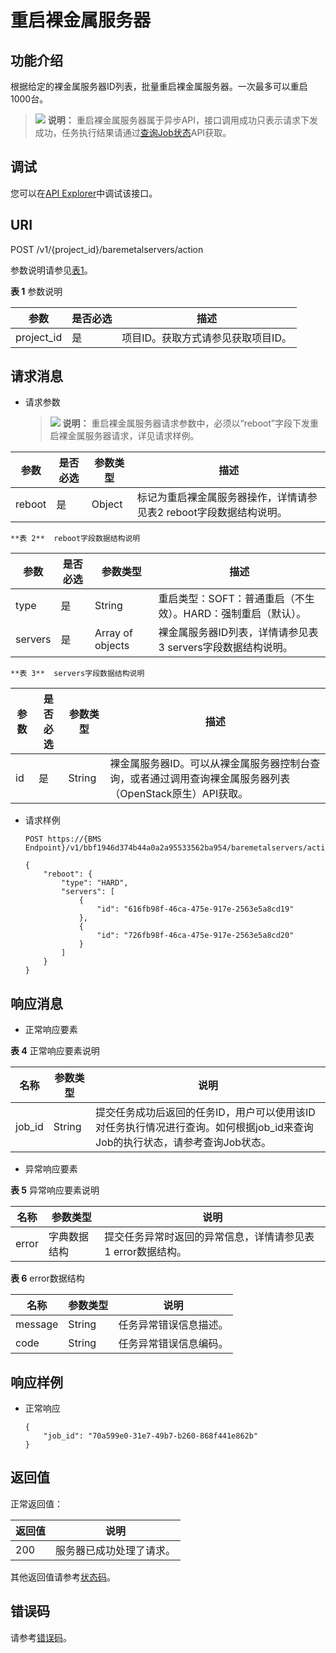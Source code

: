 # 重启裸金属服务器<a name="bms_api_0614"></a>

## 功能介绍<a name="section39601516"></a>

根据给定的裸金属服务器ID列表，批量重启裸金属服务器。一次最多可以重启1000台。

>![](public_sys-resources/icon-note.gif) **说明：** 
>重启裸金属服务器属于异步API，接口调用成功只表示请求下发成功，任务执行结果请通过[查询Job状态](查询Job状态.md)API获取。

## 调试<a name="section28095313113"></a>

您可以在[API Explorer](https://apiexplorer.developer.huaweicloud.com/apiexplorer/doc?product=BMS&api=BatchRebootBaremetalServers)中调试该接口。

## URI<a name="section20869327"></a>

POST /v1/\{project\_id\}/baremetalservers/action

参数说明请参见[表1](#table33008913)。

**表 1**  参数说明

|参数|是否必选|描述|
|--|--|--|
|project_id|是|项目ID。获取方式请参见获取项目ID。|


## 请求消息<a name="section53606218"></a>

-   请求参数

    >![](public_sys-resources/icon-note.gif) **说明：** 
    >重启裸金属服务器请求参数中，必须以“reboot”字段下发重启裸金属服务器请求，详见请求样例。

|参数|是否必选|参数类型|描述|
|--|--|--|--|
|reboot|是|Object|标记为重启裸金属服务器操作，详情请参见表2 reboot字段数据结构说明。|


    **表 2**  reboot字段数据结构说明

|参数|是否必选|参数类型|描述|
|--|--|--|--|
|type|是|String|重启类型：SOFT：普通重启（不生效）。HARD：强制重启（默认）。|
|servers|是|Array of objects|裸金属服务器ID列表，详情请参见表3 servers字段数据结构说明。|


    **表 3**  servers字段数据结构说明

|参数|是否必选|参数类型|描述|
|--|--|--|--|
|id|是|String|裸金属服务器ID。可以从裸金属服务器控制台查询，或者通过调用查询裸金属服务器列表（OpenStack原生）API获取。|


-   请求样例

    ```
    POST https://{BMS Endpoint}/v1/bbf1946d374b44a0a2a95533562ba954/baremetalservers/action
    ```

    ```
    {
        "reboot": {
            "type": "HARD",
            "servers": [
                {
                    "id": "616fb98f-46ca-475e-917e-2563e5a8cd19"
                },
                {
                    "id": "726fb98f-46ca-475e-917e-2563e5a8cd20"
                }
            ]
        }
    }
    ```


## 响应消息<a name="section12693918"></a>

-   正常响应要素

**表 4**  正常响应要素说明

|名称|参数类型|说明|
|--|--|--|
|job_id|String|提交任务成功后返回的任务ID，用户可以使用该ID对任务执行情况进行查询。如何根据job_id来查询Job的执行状态，请参考查询Job状态。|


-   异常响应要素

**表 5**  异常响应要素说明

|名称|参数类型|说明|
|--|--|--|
|error|字典数据结构|提交任务异常时返回的异常信息，详情请参见表1 error数据结构。|


**表 6**  error数据结构

|名称|参数类型|说明|
|--|--|--|
|message|String|任务异常错误信息描述。|
|code|String|任务异常错误信息编码。|


## 响应样例<a name="section19874359153411"></a>

-   正常响应

    ```
    { 
        "job_id": "70a599e0-31e7-49b7-b260-868f441e862b" 
    } 
    ```


## 返回值<a name="section868814916514"></a>

正常返回值：

|返回值|说明|
|--|--|
|200|服务器已成功处理了请求。|


其他返回值请参考[状态码](状态码.md)。

## 错误码<a name="section14752650154917"></a>

请参考[错误码](错误码.md)。

